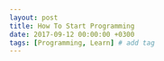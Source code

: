 ```yaml
---
layout: post
title: How To Start Programming
date: 2017-09-12 00:00:00 +0300
tags: [Programming, Learn] # add tag
---
```

